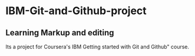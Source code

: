 # IBM-Git-and-Github-project

## Learning Markup and editing

Its a project for Coursera's IBM Getting started with Git and Github" course.
